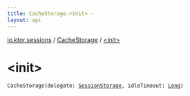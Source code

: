 ```yaml
---
title: CacheStorage.<init> - 
layout: api
---
```


<div class='api-docs-breadcrumbs'><a href="../index.html">io.ktor.sessions</a> / <a href="index.html">CacheStorage</a> / <a href="./-init-.html">&lt;init&gt;</a></div>

# &lt;init&gt;

<div class="signature"><code><span class="identifier">CacheStorage</span><span class="symbol">(</span><span class="parameterName" id="io.ktor.sessions.CacheStorage$<init>(io.ktor.sessions.SessionStorage, kotlin.Long)/delegate">delegate</span><span class="symbol">:</span>&nbsp;<a href="../-session-storage/index.html"><span class="identifier">SessionStorage</span></a><span class="symbol">, </span><span class="parameterName" id="io.ktor.sessions.CacheStorage$<init>(io.ktor.sessions.SessionStorage, kotlin.Long)/idleTimeout">idleTimeout</span><span class="symbol">:</span>&nbsp;<a href="https://kotlinlang.org/api/latest/jvm/stdlib/kotlin/-long/index.html"><span class="identifier">Long</span></a><span class="symbol">)</span></code></div>
